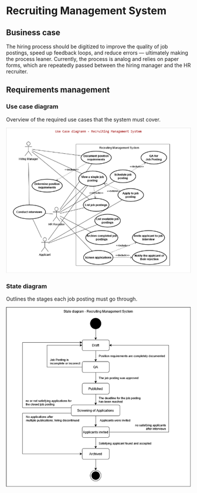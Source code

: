 # Recruiting Management System

## Business case

The hiring process should be digitized to improve the quality of job postings, speed up feedback loops, and reduce errors — ultimately making the process leaner.
Currently, the process is analog and relies on paper forms, which are repeatedly passed between the hiring manager and the HR recruiter.

## Requirements management

### Use case diagram

Overview of the required use cases that the system must cover.

![UC Recruiting Management System](requirements%20management/Use%20Case%20Diagramm%20-%20Recruiting%20Management%20System.drawio.png)

### State diagram

Outlines the stages each job posting must go through.

![State diagram Recruiting Management System](requirements%20management/State%20diagram%20-%20Recruiting%20Management%20System.drawio.png)

